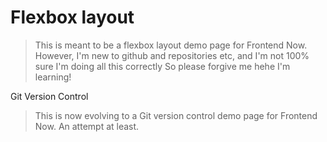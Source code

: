 # Flexbox layout 
> This is meant to be a flexbox layout demo page for Frontend Now.
However, I'm new to github and repositories etc, and I'm not 100% sure I'm doing all this correctly
So please forgive me hehe
I'm learning!


Git Version Control
> This is now evolving to a Git version control demo page for Frontend Now. An attempt at least.